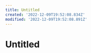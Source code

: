 ```yaml
---
title: Untitled
created: '2022-12-09T19:52:08.834Z'
modified: '2022-12-09T19:52:08.891Z'
---
```


# Untitled
